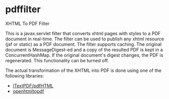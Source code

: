 # pdffilter
XHTML To PDF Filter

This is a javax.servlet filter that converts xhtml pages with styles to a PDF document in real-time. The filter can be used to publish any xhtml resource (jsf or static) as a PDF document. The filter supports caching. The original document is MessageDigest-ed and a copy of the resulted PDF is kept in a ConcurrentHashMap. If the original document's digest changes, the PDF is regenerated. This functionality can be turned off.

The actual transformation of the XHTML into PDF is done using one of the following libraries:

* [ITextPDF/pdfHTML](https://itextpdf.com)
* [openhtmltopdf](https://github.com/danfickle/openhtmltopdf)

